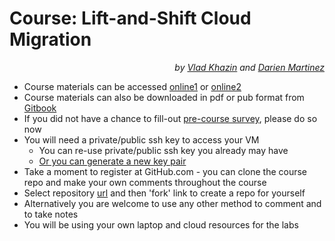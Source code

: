 # Course: Lift-and-Shift Cloud Migration #

<p align="right"><i>by <a href="https://www.linkedin.com/in/vkhazin" target="_blank">Vlad Khazin</a> and <a href="https://www.linkedin.com/in/darien/" target="_blank">Darien Martinez</a></i></p>

* Course materials can be accessed [online1](https://vkhazin.gitbooks.io/cloudmigration-courseware/content/) or [online2](http://cloudmigration-courseware.surge.sh/)
* Course materials can also be downloaded in pdf or pub format from [Gitbook](https://www.gitbook.com/book/vkhazin/cloudmigration-courseware/details)
* If you did not have a chance to fill-out [pre-course survey](https://www.surveymonkey.com/r/3GR3VJZ), please do so now
* You will need a private/public ssh key to access your VM
  * You can re-use private/public ssh key you already may have
  * [Or you can generate a new key pair](https://docs.joyent.com/public-cloud/getting-started/ssh-keys/generating-an-ssh-key-manually)
* Take a moment to register at GitHub.com - you can clone the course repo and make your own comments throughout the course
* Select repository [url](https://github.com/vkhazin/cloudmigration-courseware.git) and then 'fork' link to create a repo for yourself 
* Alternatively you are welcome to use any other method to comment and to take notes
* You will be using your own laptop and cloud resources for the labs